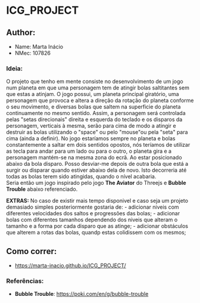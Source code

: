 # ICG_PROJECT

## Author:
 - Name: Marta Inácio
 - NMec: 107826
 
### Ideia:
O projeto que tenho em mente consiste no desenvolvimento de um jogo num planeta em que uma personagem tem de atingir bolas saltitantes sem que estas a atinjam.
	O jogo possui, um planeta principal giratório, uma personagem que provoca e altera a direção da rotação do planeta conforme o seu movimento, e diversas bolas que saltem na superficie do planeta continuamente no mesmo sentido.
	Assim, a personagem será controlada pelas "setas direcionais" direita e esquerda do teclado e os disparos da personagem, verticais à mesma, serão para cima de modo a atingir e destruir as bolas utilizando o "space" ou pelo "mouse"ou pela "seta" para cima (ainda a definir).
	No jogo estaríamos sempre no planeta e bolas constantemente a saltar em dois sentidos opostos, nós teríamos de utilizar as tecla para andar para um lado ou para o outro, o planeta gira e a personagem mantém-se na mesma zona do ecrã. Ao estar posicionado abaixo da bola disparo. Posso desviar-me depois de outra bola que está a surgir ou disparar quando estiver abaixo dela de novo. Isto decorreria até todas as bolas terem sido atingidas, quando o nível acabaria.  
	Seria então um jogo inspirado pelo jogo **The Aviator** do Threejs e **Bubble Trouble** abaixo referenciado.
	
**EXTRAS:**
No caso de existir mais tempo disponivel e caso seja um projeto demasiado simples posteriormente gostaria de:
	- adicionar niveis com diferentes velocidades dos saltos e progressões das bolas;
	- adicionar bolas com diferentes tamanhos dependendo dos niveis que alteram o tamanho e a forma por cada disparo que as atinge;
	- adicionar obstáculos que alterem a rotas das bolas, quandp estas colidissem com os mesmos;
	 
## Como correr:
- https://marta-inacio.github.io/ICG_PROJECT/
	
### Referências:
 - **Bubble Trouble**: https://poki.com/en/g/bubble-trouble



